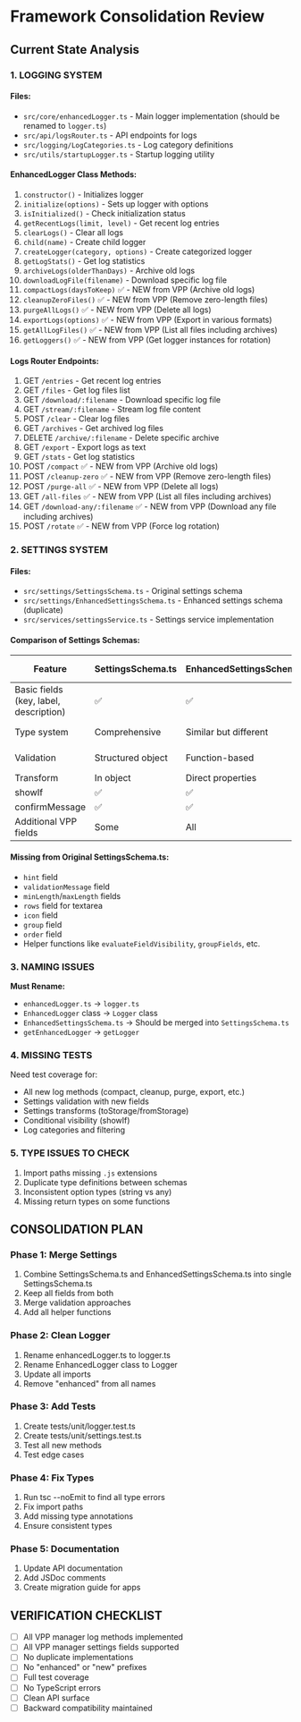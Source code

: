 # Framework Consolidation Review

## Current State Analysis

### 1. LOGGING SYSTEM

#### Files:

- `src/core/enhancedLogger.ts` - Main logger implementation (should be renamed to `logger.ts`)
- `src/api/logsRouter.ts` - API endpoints for logs
- `src/logging/LogCategories.ts` - Log category definitions
- `src/utils/startupLogger.ts` - Startup logging utility

#### EnhancedLogger Class Methods:

1. `constructor()` - Initializes logger
2. `initialize(options)` - Sets up logger with options
3. `isInitialized()` - Check initialization status
4. `getRecentLogs(limit, level)` - Get recent log entries
5. `clearLogs()` - Clear all logs
6. `child(name)` - Create child logger
7. `createLogger(category, options)` - Create categorized logger
8. `getLogStats()` - Get log statistics
9. `archiveLogs(olderThanDays)` - Archive old logs
10. `downloadLogFile(filename)` - Download specific log file
11. `compactLogs(daysToKeep)` ✅ - NEW from VPP (Archive old logs)
12. `cleanupZeroFiles()` ✅ - NEW from VPP (Remove zero-length files)
13. `purgeAllLogs()` ✅ - NEW from VPP (Delete all logs)
14. `exportLogs(options)` ✅ - NEW from VPP (Export in various formats)
15. `getAllLogFiles()` ✅ - NEW from VPP (List all files including archives)
16. `getLoggers()` ✅ - NEW from VPP (Get logger instances for rotation)

#### Logs Router Endpoints:

1. GET `/entries` - Get recent log entries
2. GET `/files` - Get log files list
3. GET `/download/:filename` - Download specific log file
4. GET `/stream/:filename` - Stream log file content
5. POST `/clear` - Clear log files
6. GET `/archives` - Get archived log files
7. DELETE `/archive/:filename` - Delete specific archive
8. GET `/export` - Export logs as text
9. GET `/stats` - Get log statistics
10. POST `/compact` ✅ - NEW from VPP (Archive old logs)
11. POST `/cleanup-zero` ✅ - NEW from VPP (Remove zero-length files)
12. POST `/purge-all` ✅ - NEW from VPP (Delete all logs)
13. GET `/all-files` ✅ - NEW from VPP (List all files including archives)
14. GET `/download-any/:filename` ✅ - NEW from VPP (Download any file including archives)
15. POST `/rotate` ✅ - NEW from VPP (Force log rotation)

### 2. SETTINGS SYSTEM

#### Files:

- `src/settings/SettingsSchema.ts` - Original settings schema
- `src/settings/EnhancedSettingsSchema.ts` - Enhanced settings schema (duplicate)
- `src/services/settingsService.ts` - Settings service implementation

#### Comparison of Settings Schemas:

| Feature                                | SettingsSchema.ts | EnhancedSettingsSchema.ts | Action Needed       |
| -------------------------------------- | ----------------- | ------------------------- | ------------------- |
| Basic fields (key, label, description) | ✅                | ✅                        | Keep                |
| Type system                            | Comprehensive     | Similar but different     | Merge types         |
| Validation                             | Structured object | Function-based            | Merge approaches    |
| Transform                              | In object         | Direct properties         | Merge               |
| showIf                                 | ✅                | ✅                        | Keep                |
| confirmMessage                         | ✅                | ✅                        | Keep                |
| Additional VPP fields                  | Some              | All                       | Ensure all included |

#### Missing from Original SettingsSchema.ts:

- `hint` field
- `validationMessage` field
- `minLength`/`maxLength` fields
- `rows` field for textarea
- `icon` field
- `group` field
- `order` field
- Helper functions like `evaluateFieldVisibility`, `groupFields`, etc.

### 3. NAMING ISSUES

**Must Rename:**

- `enhancedLogger.ts` → `logger.ts`
- `EnhancedLogger` class → `Logger` class
- `EnhancedSettingsSchema.ts` → Should be merged into `SettingsSchema.ts`
- `getEnhancedLogger` → `getLogger`

### 4. MISSING TESTS

Need test coverage for:

- All new log methods (compact, cleanup, purge, export, etc.)
- Settings validation with new fields
- Settings transforms (toStorage/fromStorage)
- Conditional visibility (showIf)
- Log categories and filtering

### 5. TYPE ISSUES TO CHECK

1. Import paths missing `.js` extensions
2. Duplicate type definitions between schemas
3. Inconsistent option types (string vs any)
4. Missing return types on some functions

## CONSOLIDATION PLAN

### Phase 1: Merge Settings

1. Combine SettingsSchema.ts and EnhancedSettingsSchema.ts into single SettingsSchema.ts
2. Keep all fields from both
3. Merge validation approaches
4. Add all helper functions

### Phase 2: Clean Logger

1. Rename enhancedLogger.ts to logger.ts
2. Rename EnhancedLogger class to Logger
3. Update all imports
4. Remove "enhanced" from all names

### Phase 3: Add Tests

1. Create tests/unit/logger.test.ts
2. Create tests/unit/settings.test.ts
3. Test all new methods
4. Test edge cases

### Phase 4: Fix Types

1. Run tsc --noEmit to find all type errors
2. Fix import paths
3. Add missing type annotations
4. Ensure consistent types

### Phase 5: Documentation

1. Update API documentation
2. Add JSDoc comments
3. Create migration guide for apps

## VERIFICATION CHECKLIST

- [ ] All VPP manager log methods implemented
- [ ] All VPP manager settings fields supported
- [ ] No duplicate implementations
- [ ] No "enhanced" or "new" prefixes
- [ ] Full test coverage
- [ ] No TypeScript errors
- [ ] Clean API surface
- [ ] Backward compatibility maintained
